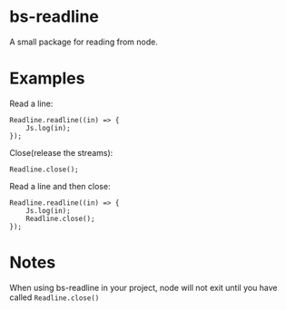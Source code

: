 # bs-readline

A small package for reading from node.

# Examples

Read a line:
```
Readline.readline((in) => {
    Js.log(in);
});
```

Close(release the streams):
```
Readline.close();
```

Read a line and then close:
```
Readline.readline((in) => {
    Js.log(in);
    Readline.close();
});
```

# Notes

When using bs-readline in your project, node will not exit until you have called `Readline.close()`